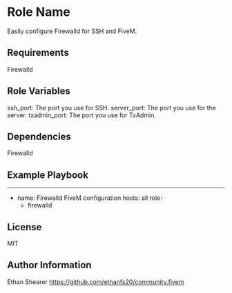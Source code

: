 Role Name
=========

Easily configure Firewalld for SSH and FiveM.

Requirements
------------

Firewalld

Role Variables
--------------

ssh_port: The port you use for SSH.
server_port: The port you use for the server.
txadmin_port: The port you use for TxAdmin.

Dependencies
------------

Firewalld

Example Playbook
----------------

---
- name: Firewalld FiveM configuration
  hosts: all
  role:
    - firewalld

License
-------

MIT

Author Information
------------------

Ethan Shearer https://github.com/ethanfs20/community.fivem
